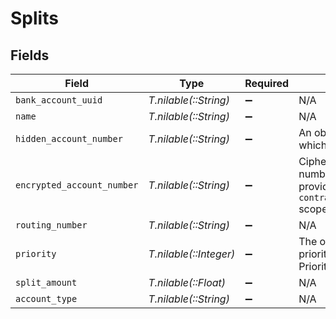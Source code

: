 # Splits


## Fields

| Field                                                                                                                                                                                    | Type                                                                                                                                                                                     | Required                                                                                                                                                                                 | Description                                                                                                                                                                              |
| ---------------------------------------------------------------------------------------------------------------------------------------------------------------------------------------- | ---------------------------------------------------------------------------------------------------------------------------------------------------------------------------------------- | ---------------------------------------------------------------------------------------------------------------------------------------------------------------------------------------- | ---------------------------------------------------------------------------------------------------------------------------------------------------------------------------------------- |
| `bank_account_uuid`                                                                                                                                                                      | *T.nilable(::String)*                                                                                                                                                                    | :heavy_minus_sign:                                                                                                                                                                       | N/A                                                                                                                                                                                      |
| `name`                                                                                                                                                                                   | *T.nilable(::String)*                                                                                                                                                                    | :heavy_minus_sign:                                                                                                                                                                       | N/A                                                                                                                                                                                      |
| `hidden_account_number`                                                                                                                                                                  | *T.nilable(::String)*                                                                                                                                                                    | :heavy_minus_sign:                                                                                                                                                                       | An obfuscated version of the account number which can be used for display purposes.                                                                                                      |
| `encrypted_account_number`                                                                                                                                                               | *T.nilable(::String)*                                                                                                                                                                    | :heavy_minus_sign:                                                                                                                                                                       | Ciphertext containing the full bank account number, which must be decrypted using a key provided by Gusto. Only visible with the `contractor_payment_methods:read:account_number` scope. |
| `routing_number`                                                                                                                                                                         | *T.nilable(::String)*                                                                                                                                                                    | :heavy_minus_sign:                                                                                                                                                                       | N/A                                                                                                                                                                                      |
| `priority`                                                                                                                                                                               | *T.nilable(::Integer)*                                                                                                                                                                   | :heavy_minus_sign:                                                                                                                                                                       | The order of priority for each payment split, with priority 1 being the first bank account paid. Priority must be unique and sequential.                                                 |
| `split_amount`                                                                                                                                                                           | *T.nilable(::Float)*                                                                                                                                                                     | :heavy_minus_sign:                                                                                                                                                                       | N/A                                                                                                                                                                                      |
| `account_type`                                                                                                                                                                           | *T.nilable(::String)*                                                                                                                                                                    | :heavy_minus_sign:                                                                                                                                                                       | N/A                                                                                                                                                                                      |